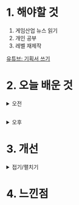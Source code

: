 
# 1. 해야할 것

1. 게임산업 뉴스 읽기 
2. 개인 공부  
3. 레벨 재제작

[유튜브: 기획서 쓰기](https://www.youtube.com/watch?v=ERxpu3Bf_8g)



# 2. 오늘 배운 것

<details>
<summary>오전</summary>


</details>

##

<details>
<summary>오후</summary>


</details>




# 3. 개선


<details>
<summary>접기/펼치기</summary>


</details>



# 4. 느낀점


